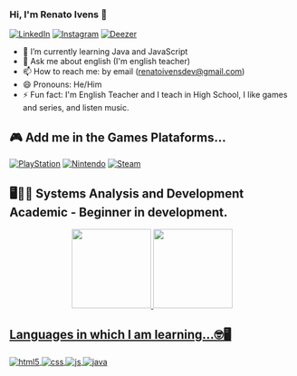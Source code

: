 ### Hi, I'm Renato Ivens 👋

[![LinkedIn](https://img.shields.io/badge/LinkedIn-0077B5?style=for-the-badge&logo=linkedin&logoColor=white)](https://www.linkedin.com/in/renato-ivens-feij%C3%B3-831370101/)
[![Instagram](https://img.shields.io/badge/Instagram-E4405F?style=for-the-badge&logo=instagram&logoColor=white)](https://instagram.com/renatoivens.jpg)
[![Deezer](https://img.shields.io/badge/Deezer-FEAA2D?style=for-the-badge&logo=deezer&logoColor=white)](https://www.deezer.com/br/profile/294716053)


- 🌱 I’m currently learning Java and JavaScript
- 💬 Ask me about english (I'm english teacher)
- 📫 How to reach me:  by email (renatoivensdev@gmail.com)
- 😄 Pronouns: He/Him
- ⚡ Fun fact: I'm  English Teacher and  I teach in High School,  I like games and series, and listen music.

## 🎮 Add me in the Games Plataforms...

[![PlayStation](https://img.shields.io/badge/PlayStation-003791?style=for-the-badge&logo=playstation&logoColor=white)](...)
[![Nintendo](https://img.shields.io/badge/Nintendo_Switch-E60012?style=for-the-badge&logo=nintendo-switch&logoColor=white)](...)
[![Steam](https://img.shields.io/badge/Steam-000000?style=for-the-badge&logo=steam&logoColor=white)](...)


## 🖥🐱‍🏍 Systems Analysis and Development Academic - Beginner in development.
<div align="center">
  <a href="https://github.com/renatoivens">
  <img height="140em" src="https://github-readme-stats.vercel.app/api?username=renatoivens&show_icons=true&theme=merko&include_all_commits=true&count_private=true"/>
  <img height="140em" src="https://github-readme-stats.vercel.app/api/top-langs/?username=renatoivens&layout=compact&langs_count=7&theme=merko"/>
</div>
  
## Languages in which I am learning...🤓🖥
  <div style="display: inline_block">
  <img align="center" alt="html5" src="https://img.shields.io/badge/HTML5-E34F26?style=for-the-badge&logo=html5&logoColor=white" />
  <img align="center" alt="css" src="https://img.shields.io/badge/CSS3-1572B6?style=for-the-badge&logo=css3&logoColor=white" />
  <img align="center" alt="js" src="https://img.shields.io/badge/JavaScript-F7DF1E?style=for-the-badge&logo=javascript&logoColor=black" />
  <img align="center" alt="java" src="https://img.shields.io/badge/Java-ED8B00?style=for-the-badge&logo=java&logoColor=white" />
    
</div><br/>



